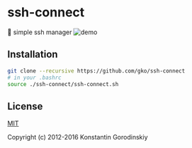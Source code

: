 # ssh-connect
🐙 simple ssh manager
![demo](https://raw.githubusercontent.com/gko/ssh-connect/master/demo.gif)

## Installation
```bash
git clone --recursive https://github.com/gko/ssh-connect
# in your .bashrc
source ./ssh-connect/ssh-connect.sh
```

## License

[MIT](http://opensource.org/licenses/MIT)

Copyright (c) 2012-2016 Konstantin Gorodinskiy
